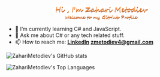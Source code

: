
<img style="display: block; margin-left: auto; margin-right: auto; width: 50%;" src="image/Image1.png" alt="">
<img style="display: block; margin-left: auto; margin-right: auto; width: 40%;" src="image/Image2.png" alt="">

- 🌱 I’m currently learning C# and JavaScript.
- 💬 Ask me about C# or any tech related stuff.
- 📫 How to reach me: [**LinkedIn**](https://www.linkedin.com/in/zahari-metodiev-7ab979224/)  **zmetodiev4@gmail.com**



![ZahariMetodiev's GitHub stats](https://github-readme-stats.vercel.app/api?username=ZahariMetodiev&show_icons=true&theme=swift) 

![ZahariMetodiev's Top Languages](https://github-readme-stats.vercel.app/api/top-langs/?username=ZahariMetodiev&theme=swift)
